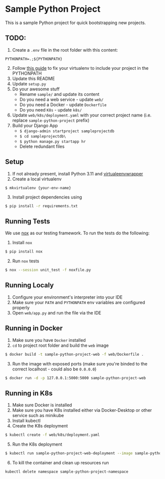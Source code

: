 Sample Python Project
========================

This is a sample Python project for quick bootstrapping new projects.

## TODO:
1. Create a `.env` file in the root folder with this content:
```
PYTHONPATH=.;${PYTHONPATH}
```
2. Follow [this guide](https://stackoverflow.com/a/47184788/4890123) to fix your virtualenv to include your project in the PYTHONPATH
3. Update this README
4. Update `setup.py`
5. Do your awesome stuff
    * Rename `sample/` and update its content
    * Do you need a web service - update `web/`
    * Do you need a Docker - update `Dockerfile`
    * Do you need `K8s` - update `k8s/`
6. Update `web/k8s/deployment.yaml` with your correct project name (i.e. replace `sample-python-project` prefix)
7. Build your Django App
    * `$ django-admin startproject sampleprojectdb`
    * `$ cd sampleprojectdb\`
    * `$ python manage.py startapp hr`
    * Delete redundant files


## Setup

1. If not already present, install Python 3.11 and [virtualeenvwrapper](https://pypi.org/project/virtualenvwrapper/)
2. Create a local virtualenv
```
$ mkvirtualenv {your-env-name}
```
3. Install project dependencies using
```bash
$ pip install -r requirements.txt
```

## Running Tests

We use [nox](https://nox.thea.codes/en/stable/tutorial.html#running-nox-for-the-first-time) as our testing framework. To run the tests do the following:
1. Install `nox`
```bash
$ pip install nox
```
2. Run `nox` tests
```bash
$ nox --session unit_test -f noxfile.py
```

## Running Localy
1. Configure your environment's interpreter into your IDE
2. Make sure your `PATH` and `PYTHONPATH` env variables are configured properly
3. Open `web/app.py` and run the file via the IDE

## Running in Docker
1. Make sure you have `Docker` installed
2. `cd` to project root folder and build the `web` image
```bash
$ docker build -t sample-python-project-web -f web/Dockerfile .
```
3. Run the image with exposed ports (make sure you're binded to the correct localhost - could also be `0.0.0.0`)
```bash
$ docker run -d -p 127.0.0.1:5000:5000 sample-python-project-web
```

## Running in K8s
1. Make sure Docker is installed
2. Make sure you have K8s installed either via Docker-Desktop or other service such as minikube
3. Install kubectl
4. Create the K8s deployment
```bash
$ kubectl create -f web/k8s/deployment.yaml
```
5. Run the K8s deployment
```bash
$ kubectl run sample-python-project-web-deployment --image sample-python-project-web --namespace sample-python-project-web-namespace
```
6. To kill the container and clean up resources run
```bash
kubectl delete namespace sample-python-project-namespace
```